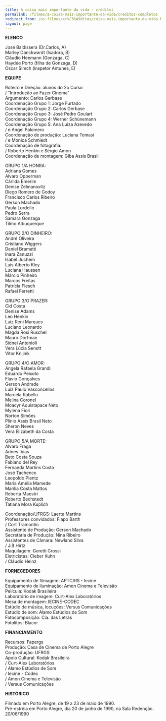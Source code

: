 ```yaml
---
title: A coisa mais importante da vida - créditos
permalink: /filmes/a-coisa-mais-importante-da-vida/creditos-completos
redirect_from: /os-filmes/cr%C3%A9ditos/coisa-mais-importante-da-vida.html
layout: page
---
```

**ELENCO**

José Baldissera (Dr.Carlos, A)\
Marley Danckwardt (Isadora, B)\
Cláudio Heemann (Gonzaga, C)\
Haydée Porto (filha de Gonzaga, D)\
Oscar Simch (inspetor Antunes, E)

**EQUIPE**

Roteiro e Direção: alunos do 2o Curso\
/ "Introdução ao Fazer Cinema"\
Argumento: Carlos Gerbase\
Coordenação Grupo 1: Jorge Furtado\
Coordenação Grupo 2: Carlos Gerbase\
Coordenação Grupo 3: José Pedro Goulart\
Coordenação Grupo 4: Werner Schünemann\
Coordenação Grupo 5: Ana Luiza Azevedo\
/ e Angel Palomero\
Coordenação de produção: Luciana Tomasi\
/ e Monica Schmiedt\
Coordenação de fotografia:\
/ Roberto Henkin e Sérgio Amon\
Coordenação de montagem: Giba Assis Brasil

GRUPO 1/A HONRA:\
Adriana Gomes\
Alvaro Opperman\
Cárlida Emerim\
Denise Zelmanovitz\
Diego Romero de Godoy\
Francisco Carlos Ribeiro\
Gerson Machado\
Paula Lordello\
Pedro Serra\
Samara Gonzaga\
Tilmo Albuquerque

GRUPO 2/O DINHEIRO:\
André Oliveira\
Cristiano Wiggers\
Daniel Bramatti\
Inara Zanuzzi\
Isabel Juchem\
Luis Alberto Kley\
Luciana Haussen\
Márcio Pinheiro\
Marcos Freitas\
Patrícia Flesch\
Rafael Ferretti

GRUPO 3/O PRAZER:\
Cid Costa\
Denise Adams\
Leo Henkin\
Luiz Reni Marques\
Luciano Leonardo\
Magda Rosi Ruschel\
Mauro Dorfman\
Sidnei Antonioli\
Vera Lúcia Senott\
Vitor Knijnik

GRUPO 4/O AMOR:\
Angela Rafaela Grandi\
Eduardo Peixoto\
Flavio Gonçalves\
Gerson Andrade\
Luiz Paulo Vasconcellos\
Marcela Rabello\
Melina Coronel\
Moacyr Aquistapace Neto\
Mylena Fiori\
Norton Simões\
Plinio Assis Brasil Neto\
Sheron Neves\
Vera Elizabeth da Costa

GRUPO 5/A MORTE:\
Alvaro Fraga\
Arines Ibias\
Beto Costa Souza\
Fabiano del Rey\
Fernanda Martins Costa\
José Tachenco\
Leopoldo Plentz\
Maria Amélia Mamede\
Marília Costa Mattos\
Roberta Maestri\
Roberto Bechstedt\
Tatiana Mora Kuplich

Coordenação/UFRGS: Laerte Martins\
Professores convidados: Fiapo Barth\
/ Cort Tramontin\
Assistente de Produção: Gerson Machado\
Secretária de Produção: Nina Ribeiro\
Assistentes de Câmara: Newland Silva\
/ J.B.Hirtz\
Maquilagem: Goretti Grossi\
Eletricistas: Cleber Kuhn\
/ Cláudio Heinz

**FORNECEDORES**

Equipamento de filmagem: APTC/RS - Iecine\
Equipamento de iluminação: Amon Cinema e Televisão\
Película: Kodak Brasileira\
Laboratório de imagem: Curt-Alex Laboratórios\
Mesa de montagem: IECINE-CODEC\
Estúdio de música, locuções: Versus Comunicações\
Estúdio de som: Alamo Estúdios de Som\
Fotocomposição: Cia. das Letras\
Fotolitos: Blacor

**FINANCIAMENTO**

Recursos: Fapergs\
Produção: Casa de Cinema de Porto Alegre\
Co-produção: UFRGS\
Apoio Cultural: Kodak Brasileira\
/ Curt-Alex Laboratórios\
/ Alamo Estúdios de Som\
/ Iecine - Codec\
/ Amon Cinema e Televisão\
/ Versus Comunicações

**HISTÓRICO**

Filmado em Porto Alegre, de 19 a 23 de maio de 1990.\
Pré-estréia em Porto Alegre, dia 20 de junho de 1990, na Sala Redenção.\
20/06/1990